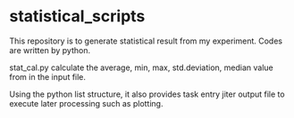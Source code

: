 statistical_scripts
===================

This repository is to generate statistical result from my experiment. 
Codes are written by python. 

stat_cal.py calculate the average, min, max, std.deviation, median value 
from in the input file.

Using the python list structure, 
it also provides task entry jiter output file 
to execute later processing such as plotting.  
